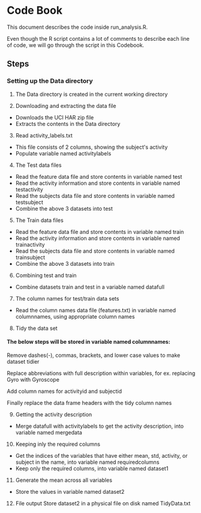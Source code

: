 # Code Book

This document describes the code inside run_analysis.R.

Even though the R script contains a lot of comments to describe each line of code, we will go through the script in this Codebook.

## Steps
### Setting up the Data directory
1. The Data directory is created in the current working directory

2. Downloading and extracting the data file
* Downloads the UCI HAR zip file 
* Extracts the contents in the Data directory

3. Read activity_labels.txt
* This file consists of 2 columns, showing the subject's activity
* Populate variable named activitylabels

4. The Test data files
* Read the feature data file and store contents in variable named test
* Read the activity information and store contents in variable named testactivity
* Read the subjects data file and store contents in variable named testsubject
* Combine the above 3 datasets into test

5. The Train data files
* Read the feature data file and store contents in variable named train
* Read the activity information and store contents in variable named trainactivity
* Read the subjects data file and store contents in variable named trainsubject
* Combine the above 3 datasets into train

6. Combining test and train
* Combine datasets train and test in a variable named datafull

7. The column names for test/train data sets
* Read the column names data file (features.txt) in variable named columnnames, using appropriate column names

8. Tidy the data set
#### The below steps will be stored in variable named columnnames:

Remove dashes(-), commas, brackets, and lower case values to make dataset tidier

Replace abbreviations with full description within variables, for ex. replacing Gyro with Gyroscope

Add column names for activityid and subjectid

Finally replace the data frame headers with the tidy column names

9. Getting the activity description
* Merge datafull with activitylabels to get the activity description, into variable named mergedata

10. Keeping inly the required columns
* Get the indices of the variables that have either mean, std, activity, or subject in the name, into variable named requiredcolumns
* Keep only the required columns, into variable named dataset1

11. Generate the mean across all variables
* Store the values in variable named dataset2

12. File output
Store dataset2 in a physical file on disk named TidyData.txt
